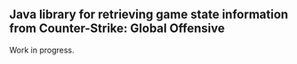 ## Java library for retrieving game state information from Counter-Strike: Global Offensive

Work in progress.
